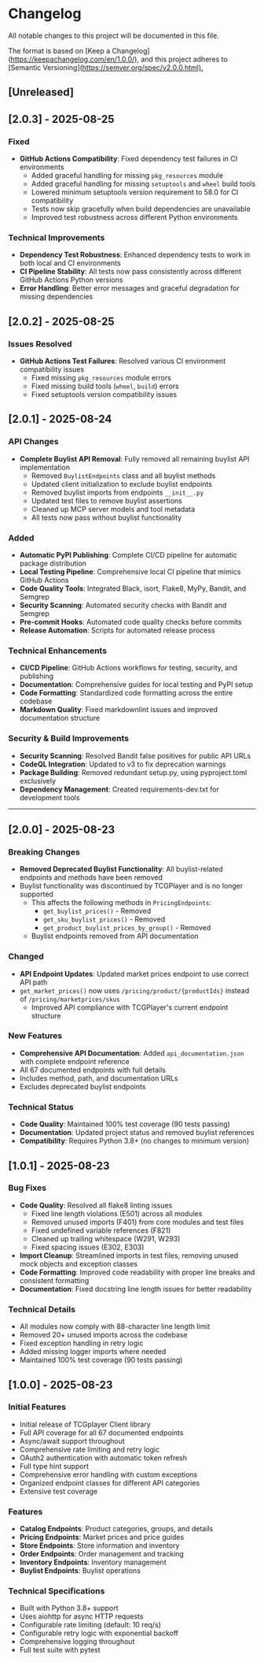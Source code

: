# Changelog

All notable changes to this project will be documented in this file.

The format is based on [Keep a
Changelog](<https://keepachangelog.com/en/1.0.0/),>
and this project adheres to [Semantic
Versioning](<https://semver.org/spec/v2.0.0.html).>

## [Unreleased]

## [2.0.3] - 2025-08-25

### Fixed

- **GitHub Actions Compatibility**: Fixed dependency test failures in CI environments
  - Added graceful handling for missing `pkg_resources` module
  - Added graceful handling for missing `setuptools` and `wheel` build tools
  - Lowered minimum setuptools version requirement to 58.0 for CI compatibility
  - Tests now skip gracefully when build dependencies are unavailable
  - Improved test robustness across different Python environments

### Technical Improvements

- **Dependency Test Robustness**: Enhanced dependency tests to work in both local
  and CI environments
- **CI Pipeline Stability**: All tests now pass consistently across different
  GitHub Actions Python versions
- **Error Handling**: Better error messages and graceful degradation for missing
  dependencies

## [2.0.2] - 2025-08-25

### Issues Resolved

- **GitHub Actions Test Failures**: Resolved various CI environment compatibility
  issues
  - Fixed missing `pkg_resources` module errors
  - Fixed missing build tools (`wheel`, `build`) errors
  - Fixed setuptools version compatibility issues

## [2.0.1] - 2025-08-24

### API Changes

- **Complete Buylist API Removal**: Fully removed all remaining buylist API
  implementation
  - Removed `BuylistEndpoints` class and all buylist methods
  - Updated client initialization to exclude buylist endpoints
  - Removed buylist imports from endpoints `__init__.py`
  - Updated test files to remove buylist assertions
  - Cleaned up MCP server models and tool metadata
  - All tests now pass without buylist functionality

### Added

- **Automatic PyPI Publishing**: Complete CI/CD pipeline for automatic package
  distribution
- **Local Testing Pipeline**: Comprehensive local CI pipeline that mimics GitHub
  Actions
- **Code Quality Tools**: Integrated Black, isort, Flake8, MyPy, Bandit, and
  Semgrep
- **Security Scanning**: Automated security checks with Bandit and Semgrep
- **Pre-commit Hooks**: Automated code quality checks before commits
- **Release Automation**: Scripts for automated release process

### Technical Enhancements

- **CI/CD Pipeline**: GitHub Actions workflows for testing, security, and
  publishing
- **Documentation**: Comprehensive guides for local testing and PyPI setup
- **Code Formatting**: Standardized code formatting across the entire codebase
- **Markdown Quality**: Fixed markdownlint issues and improved documentation
  structure

### Security & Build Improvements

- **Security Scanning**: Resolved Bandit false positives for public API URLs
- **CodeQL Integration**: Updated to v3 to fix deprecation warnings
- **Package Building**: Removed redundant setup.py, using pyproject.toml
  exclusively
- **Dependency Management**: Created requirements-dev.txt for development tools

---

## [2.0.0] - 2025-08-23

### Breaking Changes

- **Removed Deprecated Buylist Functionality**: All buylist-related endpoints
and methods have been removed
- Buylist functionality was discontinued by TCGPlayer and is no longer supported
  - This affects the following methods in `PricingEndpoints`:
    - `get_buylist_prices()` - Removed
    - `get_sku_buylist_prices()` - Removed  
    - `get_product_buylist_prices_by_group()` - Removed
  - Buylist endpoints removed from API documentation

### Changed

- **API Endpoint Updates**: Updated market prices endpoint to use correct API
path
- `get_market_prices()` now uses `/pricing/product/{productIds}` instead of
`/pricing/marketprices/skus`
  - Improved API compliance with TCGPlayer's current endpoint structure

### New Features

- **Comprehensive API Documentation**: Added `api_documentation.json` with
complete endpoint reference
- All 67 documented endpoints with full details
- Includes method, path, and documentation URLs
- Excludes deprecated buylist endpoints

### Technical Status

- **Code Quality**: Maintained 100% test coverage (90 tests passing)
- **Documentation**: Updated project status and removed buylist references
- **Compatibility**: Requires Python 3.8+ (no changes to minimum version)

## [1.0.1] - 2025-08-23

### Bug Fixes

- **Code Quality**: Resolved all flake8 linting issues
  - Fixed line length violations (E501) across all modules
  - Removed unused imports (F401) from core modules and test files
  - Fixed undefined variable references (F821)
  - Cleaned up trailing whitespace (W291, W293)
  - Fixed spacing issues (E302, E303)
- **Import Cleanup**: Streamlined imports in test files, removing unused mock
objects and exception classes
- **Code Formatting**: Improved code readability with proper line breaks and
consistent formatting
- **Documentation**: Fixed docstring line length issues for better readability

### Technical Details

- All modules now comply with 88-character line length limit
- Removed 20+ unused imports across the codebase
- Fixed exception handling in retry logic
- Added missing logger imports where needed
- Maintained 100% test coverage (90 tests passing)

## [1.0.0] - 2025-08-23

### Initial Features

- Initial release of TCGplayer Client library
- Full API coverage for all 67 documented endpoints
- Async/await support throughout
- Comprehensive rate limiting and retry logic
- OAuth2 authentication with automatic token refresh
- Full type hint support
- Comprehensive error handling with custom exceptions
- Organized endpoint classes for different API categories
- Extensive test coverage

### Features

- **Catalog Endpoints**: Product categories, groups, and details
- **Pricing Endpoints**: Market prices and price guides  
- **Store Endpoints**: Store information and inventory
- **Order Endpoints**: Order management and tracking
- **Inventory Endpoints**: Inventory management
- **Buylist Endpoints**: Buylist operations

### Technical Specifications

- Built with Python 3.8+ support
- Uses aiohttp for async HTTP requests
- Configurable rate limiting (default: 10 req/s)
- Configurable retry logic with exponential backoff
- Comprehensive logging throughout
- Full test suite with pytest
